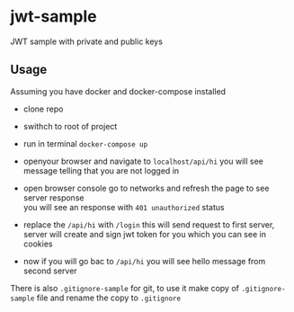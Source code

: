 # jwt-sample
JWT sample with private and public keys 

## Usage
Assuming you have docker and docker-compose installed

 * clone repo
 * swithch to root of project
 * run in terminal `docker-compose up`
 * openyour browser and navigate to `localhost/api/hi` you will see message telling that you are not logged in
 * open browser console go to networks and refresh the page to see server response   
 you will see an response with `401 unauthorized` status
 
 * replace the `/api/hi` with `/login`
 this will send request to first server, server will create and sign jwt token for you
 which you can see in cookies
 
 * now if you will go bac to `/api/hi` you will see hello message from second server
 
 There is also `.gitignore-sample` for git,
 to use it make copy of `.gitignore-sample` file 
 and rename the copy to `.gitignore` 
